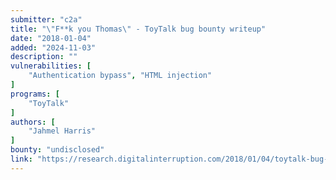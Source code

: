 ```yaml
---
submitter: "c2a"
title: "\"F**k you Thomas\" - ToyTalk bug bounty writeup"
date: "2018-01-04"
added: "2024-11-03"
description: ""
vulnerabilities: [
    "Authentication bypass", "HTML injection"
]
programs: [
    "ToyTalk"
]
authors: [
    "Jahmel Harris"
]
bounty: "undisclosed"
link: "https://research.digitalinterruption.com/2018/01/04/toytalk-bug-bounty-writeup/"
---
```




